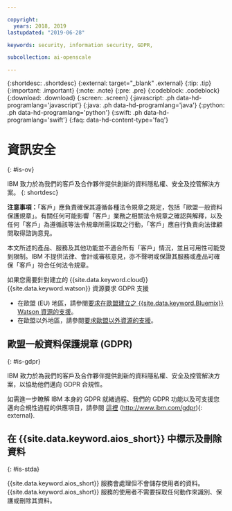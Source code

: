 ```yaml
---

copyright:
  years: 2018, 2019
lastupdated: "2019-06-28"

keywords: security, information security, GDPR, 

subcollection: ai-openscale

---
```


{:shortdesc: .shortdesc}
{:external: target="_blank" .external}
{:tip: .tip}
{:important: .important}
{:note: .note}
{:pre: .pre}
{:codeblock: .codeblock}
{:download: .download}
{:screen: .screen}
{:javascript: .ph data-hd-programlang='javascript'}
{:java: .ph data-hd-programlang='java'}
{:python: .ph data-hd-programlang='python'}
{:swift: .ph data-hd-programlang='swift'}
{:faq: data-hd-content-type='faq'}

# 資訊安全
{: #is-ov}

IBM 致力於為我們的客戶及合作夥伴提供創新的資料隱私權、安全及控管解決方案。
{: shortdesc}

**注意事項：**「客戶」應負責確保其遵循各種法令規章之規定，包括「歐盟一般資料保護規章」。有關任何可能影響「客戶」業務之相關法令規章之確認與解釋，以及任何「客戶」為遵循該等法令規章所需採取之行動，「客戶」應自行負責向法律顧問取得諮詢意見。

本文所述的產品、服務及其他功能並不適合所有「客戶」情況，並且可用性可能受到限制。IBM 不提供法律、會計或審核意見，亦不聲明或保證其服務或產品可確保「客戶」符合任何法令規章。

如果您需要針對建立的 {{site.data.keyword.cloud}} {{site.data.keyword.watson}} 資源要求 GDPR 支援

-   在歐盟 (EU) 地區，請參閱[要求在歐盟建立之 {{site.data.keyword.Bluemix}} Watson 資源的支援](/docs/services/watson?topic=watson-gdpr-sar#request-EU)。
-   在歐盟以外地區，請參閱[要求歐盟以外資源的支援](/docs/services/watson?topic=watson-gdpr-sar#request-non-EU)。

## 歐盟一般資料保護規章 (GDPR)
{: #is-gdpr}

IBM 致力於為我們的客戶及合作夥伴提供創新的資料隱私權、安全及控管解決方案，以協助他們邁向 GDPR 合規性。

如需進一步瞭解 IBM 本身的 GDPR 就緒過程、我們的 GDPR 功能以及可支援您邁向合規性過程的供應項目，請參閱 [這裡](../../icons/launch-glyph.svg "「外部鏈結」圖示") (http://www.ibm.com/gdpr){: external}.

## 在 {{site.data.keyword.aios_short}} 中標示及刪除資料
{: #is-stda}

{{site.data.keyword.aios_short}} 服務會處理但不會儲存使用者的資料。{{site.data.keyword.aios_short}} 服務的使用者不需要採取任何動作來識別、保護或刪除其資料。
